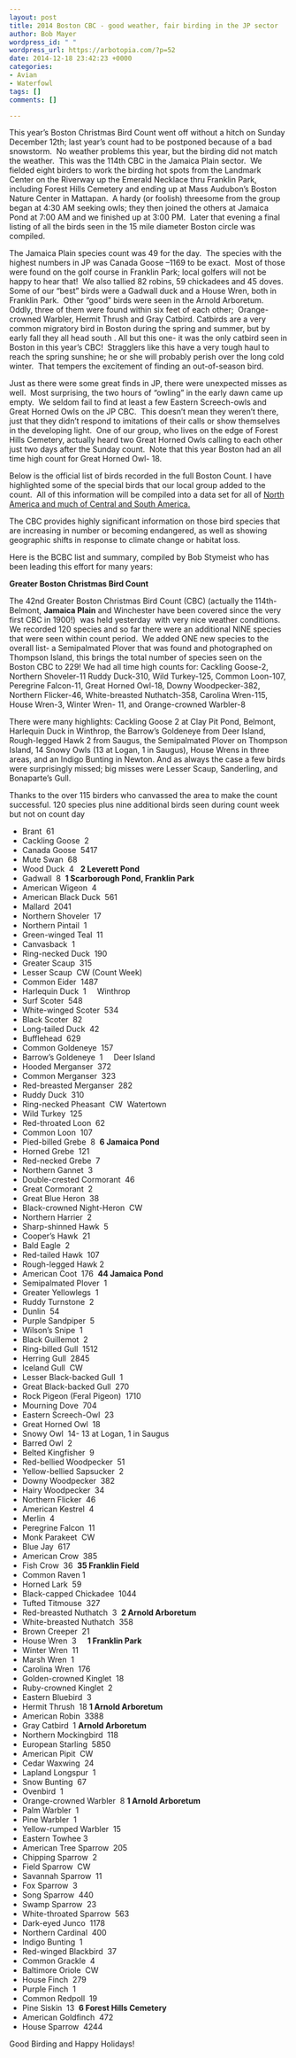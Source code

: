 ```yaml
---
layout: post
title: 2014 Boston CBC - good weather, fair birding in the JP sector
author: Bob Mayer
wordpress_id: " "
wordpress_url: https://arbotopia.com/?p=52
date: 2014-12-18 23:42:23 +0000
categories:
- Avian
- Waterfowl
tags: []
comments: []

---
```

This year’s Boston Christmas Bird Count went off without a hitch on Sunday December 12th; last year’s count had to be postponed because of a bad snowstorm.  No weather problems this year, but the birding did not match the weather.  This was the 114th CBC in the Jamaica Plain sector.  We fielded eight birders to work the birding hot spots from the Landmark Center on the Riverway up the Emerald Necklace thru Franklin Park, including Forest Hills Cemetery and ending up at Mass Audubon’s Boston Nature Center in Mattapan.  A hardy (or foolish) threesome from the group began at 4:30 AM seeking owls; they then joined the others at Jamaica Pond at 7:00 AM and we finished up at 3:00 PM.  Later that evening a final listing of all the birds seen in the 15 mile diameter Boston circle was compiled.

The Jamaica Plain species count was 49 for the day.  The species with the highest numbers in JP was Canada Goose –1169 to be exact.  Most of those were found on the golf course in Franklin Park; local golfers will not be happy to hear that!  We also tallied 82 robins, 59 chickadees and 45 doves.  Some of our “best” birds were a Gadwall duck and a House Wren, both in Franklin Park.  Other “good” birds were seen in the Arnold Arboretum.  Oddly, three of them were found within six feet of each other;  Orange-crowned Warbler, Hermit Thrush and Gray Catbird. Catbirds are a very common migratory bird in Boston during the spring and summer, but by early fall they all head south . All but this one- it was the only catbird seen in Boston in this year’s CBC!  Stragglers like this have a very tough haul to reach the spring sunshine; he or she will probably perish over the long cold winter.  That tempers the excitement of finding an out-of-season bird.

Just as there were some great finds in JP, there were unexpected misses as well.  Most surprising, the two hours of “owling” in the early dawn came up empty.  We seldom fail to find at least a few Eastern Screech-owls and Great Horned Owls on the JP CBC.  This doesn’t mean they weren’t there, just that they didn’t respond to imitations of their calls or show themselves in the developing light.  One of our group, who lives on the edge of Forest Hills Cemetery, actually heard two Great Horned Owls calling to each other just two days after the Sunday count.  Note that this year Boston had an all time high count for Great Horned Owl- 18.

Below is the official list of birds recorded in the full Boston Count. I have highlighted some of the special birds that our local group added to the count.  All of this information will be compiled into a data set for all of [North America and much of Central and South America.](http://birds.audubon.org/american-birds-annual-summary-christmas-bird-count)

The CBC provides highly significant information on those bird species that are increasing in number or becoming endangered, as well as showing geographic shifts in response to climate change or habitat loss.

Here is the BCBC list and summary, compiled by Bob Stymeist who has been leading this effort for many years:

**Greater Boston Christmas Bird Count**

The 42nd Greater Boston Christmas Bird Count (CBC) (actually the 114th- Belmont, **Jamaica Plain** and Winchester have been covered since the very first CBC in 1900!)  was held yesterday  with very nice weather conditions. We recorded 120 species and so far there were an additional NINE species that were seen within count period.  We added ONE new species to the overall list- a Semipalmated Plover that was found and photographed on Thompson Island, this brings the total number of species seen on the Boston CBC to 229!
We had all time high counts for: Cackling Goose-2, Northern Shoveler-11 Ruddy Duck-310, Wild Turkey-125, Common Loon-107, Peregrine Falcon-11, Great Horned Owl-18, Downy Woodpecker-382, Northern Flicker-46, White-breasted Nuthatch-358, Carolina Wren-115, House Wren-3, Winter Wren- 11, and Orange-crowned Warbler-8

There were many highlights: Cackling Goose 2 at Clay Pit Pond, Belmont, Harlequin Duck in Winthrop, the Barrow’s Goldeneye from Deer Island, Rough-legged Hawk 2 from Saugus, the Semipalmated Plover on Thompson Island, 14 Snowy Owls (13 at Logan, 1 in Saugus), House Wrens in three areas, and an Indigo Bunting in Newton.  And as always the case a few birds were surprisingly missed; big misses were Lesser Scaup, Sanderling, and Bonaparte’s Gull.

Thanks to the over 115 birders who canvassed the area to make the count successful. 120 species plus nine additional birds seen during count week but not on count day

* Brant  61
* Cackling Goose  2
* Canada Goose  5417
* Mute Swan  68
* Wood Duck  4   **2 Leverett Pond**
* Gadwall  8  **1 Scarborough Pond, Franklin Park**
* American Wigeon  4
* American Black Duck  561
* Mallard  2041
* Northern Shoveler  17
* Northern Pintail  1
* Green-winged Teal  11
* Canvasback  1
* Ring-necked Duck  190
* Greater Scaup  315
* Lesser Scaup  CW (Count Week)
* Common Eider  1487
* Harlequin Duck  1     Winthrop
* Surf Scoter  548
* White-winged Scoter  534
* Black Scoter  82
* Long-tailed Duck  42
* Bufflehead  629
* Common Goldeneye  157
* Barrow’s Goldeneye  1     Deer Island
* Hooded Merganser  372
* Common Merganser  323
* Red-breasted Merganser  282
* Ruddy Duck  310
* Ring-necked Pheasant  CW  Watertown
* Wild Turkey  125
* Red-throated Loon  62
* Common Loon  107
* Pied-billed Grebe  8  **6 Jamaica Pond**
* Horned Grebe  121
* Red-necked Grebe  7
* Northern Gannet  3
* Double-crested Cormorant  46
* Great Cormorant  2
* Great Blue Heron  38
* Black-crowned Night-Heron  CW
* Northern Harrier  2
* Sharp-shinned Hawk  5
* Cooper’s Hawk  21
* Bald Eagle  2
* Red-tailed Hawk  107
* Rough-legged Hawk 2
* American Coot  176  **44 Jamaica Pond**
* Semipalmated Plover  1
* Greater Yellowlegs  1
* Ruddy Turnstone  2
* Dunlin  54
* Purple Sandpiper  5
* Wilson’s Snipe  1
* Black Guillemot  2
* Ring-billed Gull  1512
* Herring Gull  2845
* Iceland Gull  CW
* Lesser Black-backed Gull  1
* Great Black-backed Gull  270
* Rock Pigeon (Feral Pigeon)  1710
* Mourning Dove  704
* Eastern Screech-Owl  23
* Great Horned Owl  18
* Snowy Owl  14- 13 at Logan, 1 in Saugus
* Barred Owl  2
* Belted Kingfisher  9
* Red-bellied Woodpecker  51
* Yellow-bellied Sapsucker  2
* Downy Woodpecker  382
* Hairy Woodpecker  34
* Northern Flicker  46
* American Kestrel  4
* Merlin  4
* Peregrine Falcon  11
* Monk Parakeet  CW
* Blue Jay  617
* American Crow  385
* Fish Crow  36  **35 Franklin Field**
* Common Raven 1
* Horned Lark  59
* Black-capped Chickadee  1044
* Tufted Titmouse  327
* Red-breasted Nuthatch  3  **2 Arnold Arboretum**
* White-breasted Nuthatch  358
* Brown Creeper  21
* House Wren  3     **1 Franklin Park**
* Winter Wren  11
* Marsh Wren  1
* Carolina Wren  176
* Golden-crowned Kinglet  18
* Ruby-crowned Kinglet  2
* Eastern Bluebird  3
* Hermit Thrush  18 **1 Arnold Arboretum**
* American Robin  3388
* Gray Catbird  1 **Arnold Arboretum**
* Northern Mockingbird  118
* European Starling  5850
* American Pipit  CW
* Cedar Waxwing  24
* Lapland Longspur  1
* Snow Bunting  67
* Ovenbird  1
* Orange-crowned Warbler  8 **1 Arnold Arboretum**
* Palm Warbler  1
* Pine Warbler  1
* Yellow-rumped Warbler  15
* Eastern Towhee 3
* American Tree Sparrow  205
* Chipping Sparrow  2
* Field Sparrow  CW
* Savannah Sparrow  11
* Fox Sparrow  3
* Song Sparrow  440
* Swamp Sparrow  23
* White-throated Sparrow  563
* Dark-eyed Junco  1178
* Northern Cardinal  400
* Indigo Bunting  1
* Red-winged Blackbird  37
* Common Grackle  4
* Baltimore Oriole  CW
* House Finch  279
* Purple Finch  1
* Common Redpoll  19
* Pine Siskin  13  **6 Forest Hills Cemetery**
* American Goldfinch  472
* House Sparrow  4244

Good Birding and Happy Holidays!